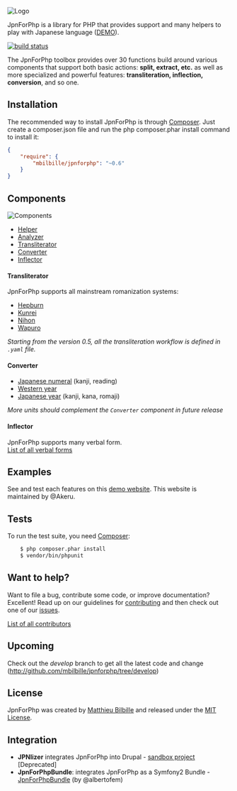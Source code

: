 ![Logo](https://raw.githubusercontent.com/mbilbille/jpnforphp/gh-pages/images/logo.png)

JpnForPhp is a library for PHP that provides support and many helpers to play with Japanese language ([DEMO](http://jpnforphpdemos.nebuleux.be)).

[![build status](https://travis-ci.org/mbilbille/jpnforphp.svg)](http://travis-ci.org/mbilbille/jpnforphp)

The JpnForPhp toolbox provides over 30 functions build around various components that support both basic actions: **split, extract, etc.** as well as more specialized and powerful features: **transliteration, inflection, conversion**, and so one. 


## Installation

The recommended way to install JpnForPhp is through [Composer](http://getcomposer.org/). Just create a composer.json file and run the php composer.phar install command to install it:

```json
{
    "require": {
        "mbilbille/jpnforphp": "~0.6"
    }
}
```


## Components

![Components](https://raw.github.com/mbilbille/jpnforphp/gh-pages/images/components_schema.png)

* [Helper](https://github.com/mbilbille/jpnforphp/tree/master/src/JpnForPhp/Helper)
* [Analyzer](https://github.com/mbilbille/jpnforphp/tree/master/src/JpnForPhp/Analyzer)
* [Transliterator](https://github.com/mbilbille/jpnforphp/tree/master/src/JpnForPhp/Transliterator)
* [Converter](https://github.com/mbilbille/jpnforphp/tree/master/src/JpnForPhp/Converter)
* [Inflector](https://github.com/mbilbille/jpnforphp/tree/master/src/JpnForPhp/Inflector)

#### Transliterator

JpnForPhp supports all mainstream romanization systems:

* [Hepburn](http://en.wikipedia.org/wiki/Hepburn_romanization)
* [Kunrei](http://en.wikipedia.org/wiki/Kunrei-shiki_romanization)
* [Nihon](http://en.wikipedia.org/wiki/Nihon-shiki_romanization)
* [Wapuro](http://en.wikipedia.org/wiki/W%C4%81puro_r%C5%8Dmaji)

*Starting from the version 0.5, all the transliteration workflow is defined in ```.yaml``` file.*


#### Converter

* [Japanese numeral](https://github.com/mbilbille/jpnforphp/blob/master/src/JpnForPhp/Converter/Converter.php#L374) (kanji, reading)
* [Western year](https://github.com/mbilbille/jpnforphp/blob/master/src/JpnForPhp/Converter/Converter.php#L451)
* [Japanese year](https://github.com/mbilbille/jpnforphp/blob/master/src/JpnForPhp/Converter/Converter.php#L515) (kanji, kana, romaji)

*More units should complement the `Converter` component in future release*


#### Inflector

JpnForPhp supports many verbal form.  
[List of all verbal forms](https://github.com/mbilbille/jpnforphp/blob/develop/src/JpnForPhp/Inflector/Inflector.php#L28)


## Examples

See and test each features on this [demo website](http://jpnforphpdemos.nebuleux.be).
This website is maintained by @Akeru.


## Tests

To run the test suite, you need [Composer](http://getcomposer.org/):

```bash
    $ php composer.phar install
    $ vendor/bin/phpunit
```

## Want to help?
Want to file a bug, contribute some code, or improve documentation? Excellent! Read up on our guidelines for [contributing](https://github.com/mbilbille/jpnforphp/tree/master/CONTRIBUTING.md) and then check out one of our [issues](https://github.com/mbilbille/jpnforphp/issues).

[List of all contributors](https://github.com/mbilbille/jpnforphp/graphs/contributors)


## Upcoming

Check out the _develop_ branch to get all the latest code and change (http://github.com/mbilbille/jpnforphp/tree/develop)

## License

JpnForPhp was created by [Matthieu Bilbille](http://github.com/mbilbille) and released under the [MIT License](http://github.com/mbilbille/jpnforphp/blob/master/LICENSE).

## Integration

- **JPNlizer** integrates JpnForPhp into Drupal - [sandbox project](http://drupal.org/sandbox/mbilbille/1613510) [Deprecated]
- **JpnForPhpBundle**: integrates JpnForPhp as a Symfony2 Bundle - [JpnForPhpBundle](http://github.com/albertofem/JpnForPhpBundle) (by @albertofem)

